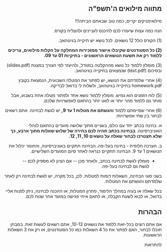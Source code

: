 <div dir='rtl'>

## מתווה מילואים ה'תשפ"ה

מילואימניקים יקרים,
כמה טוב שבאתם הביתה!!! 

הנה כמה עצות שיעזרו לכם להיכנס לעניינים ולהצליח בקורס.

(1) הקורס כולל 12 נושאים. לכל נושא יש תיקייה בגיטהאב.

**(2) כל הסטודנטים שקיבלו אישור ממזכירות המחלקה על הקלות מילואים, צריכים ללמוד רק את תשעת הנושאים הראשונים - בתיקיות 01 עד 09.**

(3) מומלץ ללמוד כל נושא מההקלטה במוודל, ולהיעזר לפי הצורך במצגת (slides.pdf) ובסיכום (text.pdf) שנמצאים בתיקייה בגיטהאב. 

(4) אחרי שלמדתם את הנושא, יש לפתור את המטלה השבועית, הנמצאת בקובץ homework.pdf בתיקייה בגיטהאב, ולשלוח לי בדואל לבדיקה. 

(5) לוח הזמנים הוא גמיש. מומלץ ללמוד נושא אחד ולפתור מטלה אחת בשבוע, אבל מותר גם ללמוד מהר יותר או לאט יותר בהתאם לאפשרויות שלכם.

(6) אחרי שסיימתם ללמוד **והגשתם את מטלות 1 עד 9,** יש לגשת לבחינה.
אתם רשאים לבחור בין שתי אפשרויות: 

א. בחינה בכתב יחד עם כולם, בשניים מתוך שלושה מועדים בהתאם לנהלי האוניברסיטה. **בבחינה בכתב תהיה לכם בחירה של שלוש שאלות מתוך ארבע, כך שלא תצטרכו לבחור שאלה על נושאים 10, 11, 12.**

ב. הערכה חלופית - בחינה בעל-פה. הבחינה תתקיים באוניברסיטה, והחומר יכלול את הנושאים 1 עד 9. הבחינה תתקיים כנראה לאחר סיום המועדים השלישיים. 

* מומלץ לגשת לבחינה בכתב, ולאחר מכן -- אם הציון לא מספיק לכם -- לגשת גם לבחינה בעל-פה.

בשני סוגי הבחינה, השאלות דומות למטלות. לכן, בכל מקרה, יש לגשת לבחינה רק לאחר שלמדתם והגשתם את המטלות.

בכל שאלה או בעיה במהלך הלימוד, פתרון המטלות, או ההכנה לבחינה, ניתן לפנות אליי בדואל, או לבוא לשעת הקבלה, או לתאם איתי פגישה במועד אחר שנוח לכם.

## הבהרות

אם אתם רוצים בכל-זאת ללמוד את נושאים 10-12, אתם רשאים לעשות זאת. במבחן תוכלו לבחור, האם לפתור את כל 4 השאלות כמו כל הסטודנטים, או רק את 3 השאלות הראשונות.

להתראות

</div>
